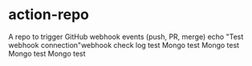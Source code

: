 # action-repo
A repo to trigger GitHub webhook events (push, PR, merge)
echo "Test webhook connection"w e b h o o k   c h e c k  
 l o g   t e s t  
 M o n g o   t e s t  
 M o n g o   t e s t  
 M o n g o   t e s t  
 M o n g o   t e s t  
 